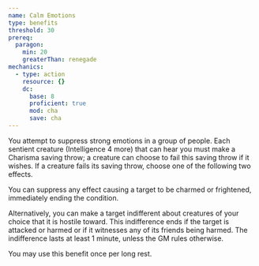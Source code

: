 ```yaml
---
name: Calm Emotions
type: benefits
threshold: 30
prereq:
  paragon:
    min: 20
    greaterThan: renegade
mechanics:
  - type: action
    resource: {}
    dc:
      base: 8
      proficient: true
      mod: cha
      save: cha
---
```

You attempt to suppress strong emotions in a group of people. Each sentient creature (Intelligence 4 more) that can
hear you must make a Charisma saving throw; a creature can choose to fail this saving throw if it wishes. If a creature
fails its saving throw, choose one of the following two effects.

You can suppress any effect causing a target to be charmed or frightened, immediately ending the condition.

Alternatively, you can make a target indifferent about creatures of your choice that it is hostile toward. This
indifference ends if the target is attacked or harmed or if it witnesses any of its friends being harmed.
The indifference lasts at least 1 minute, unless the GM rules otherwise.

You may use this benefit once per long rest.

